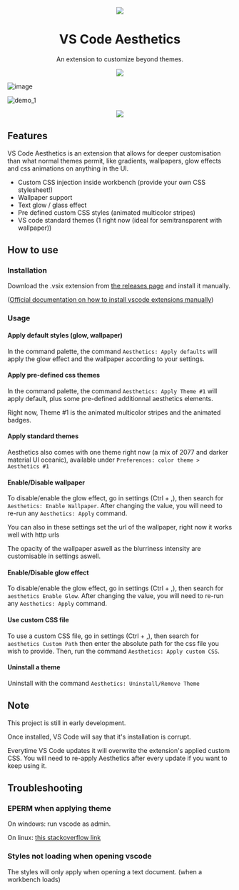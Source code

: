 <p align="center">
  <img src="https://user-images.githubusercontent.com/8711020/142301012-41575a7f-55f3-4c02-bc16-dd2ab8a75a90.png" />
</p>
<h1 align="center">
VS Code Aesthetics
</h1>


<p align="center">
An extension to customize beyond themes.
</p>
<p align="center">
  <img src="https://user-images.githubusercontent.com/8711020/142301382-70b9893c-e4e8-444f-ae7d-856adc06e05d.png" />
</p>

![image](https://user-images.githubusercontent.com/8711020/143777140-c2aa444a-4edc-4aa1-a3a0-2bd656a2d5a1.png)

![demo_1](https://user-images.githubusercontent.com/8711020/142354891-43c27b11-a106-4f22-931b-562fab20a60f.png)


<p align="center">
    <img src="https://user-images.githubusercontent.com/8711020/142301382-70b9893c-e4e8-444f-ae7d-856adc06e05d.png" />
</p>

## Features

VS Code Aesthetics is an extension that allows for deeper customisation than what normal themes permit, like gradients, wallpapers, glow effects and css animations on anything in the UI.

- Custom CSS injection inside workbench (provide your own CSS stylesheet!)
- Wallpaper support
- Text glow / glass effect
- Pre defined custom CSS styles (animated multicolor stripes)
- VS code standard themes (1 right now (ideal for semitransparent with wallpaper))

## How to use

### Installation
Download the .vsix extension from [the releases page](https://github.com/gcholette/vscode-aesthetics/releases) and install it manually. 

([Official documentation on how to install vscode extensions manually](https://code.visualstudio.com/docs/editor/extension-marketplace#_install-from-a-vsix))

### Usage
#### Apply default styles (glow, wallpaper)
In the command palette, the command `Aesthetics: Apply defaults` will apply the glow effect and the wallpaper according to your settings.

#### Apply pre-defined css themes
In the command palette, the command `Aesthetics: Apply Theme #1` will apply default, plus some pre-defined additionnal aesthetics elements.

Right now, Theme #1 is the animated multicolor stripes and the animated badges.

#### Apply standard themes
Aesthetics also comes with one theme right now (a mix of 2077 and darker material UI oceanic), available under `Preferences: color theme > Aesthetics #1`

#### Enable/Disable wallpaper
To disable/enable the glow effect, go in settings (Ctrl + ,), then search for `Aesthetics: Enable Wallpaper`. After changing the value, you will need to re-run any `Aesthetics: Apply` command.

You can also in these settings set the url of the wallpaper, right now it works well with http urls

The opacity of the wallpaper aswell as the blurriness intensity are customisable in settings aswell.

#### Enable/Disable glow effect
To disable/enable the glow effect, go in settings (Ctrl + ,), then search for `aesthetics Enable Glow`. After changing the value, you will need to re-run any `Aesthetics: Apply` command.

#### Use custom CSS file
To use a custom CSS file, go in settings (Ctrl + ,), then search for `aesthetics Custom Path` then enter the absolute path for the css file you wish to provide. Then, run the command `Aesthetics: Apply custom CSS`.

#### Uninstall a theme
Uninstall with the command `Aesthetics: Uninstall/Remove Theme`


## Note

This project is still in early development. 

Once installed, VS Code will say that it's installation is corrupt.

Everytime VS Code updates it will overwrite the extension's applied custom CSS. You will need to re-apply Aesthetics after every update if you want to keep using it.

## Troubleshooting

### EPERM when applying theme
On windows: run vscode as admin.

On linux: [this stackoverflow link](https://stackoverflow.com/questions/67929938/running-vs-code-with-the-root-privileges-not-work-anymore-in-ubuntu-linux/68637450#68637450)

### Styles not loading when opening vscode
The styles will only apply when opening a text document. (when a workbench loads)
